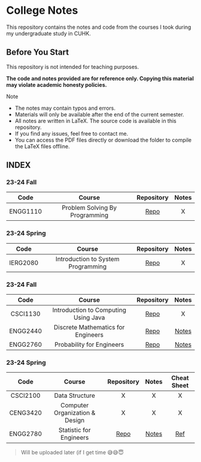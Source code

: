 # College Notes

This repository contains the notes and code from the courses I took during my undergraduate study in CUHK.

## Before You Start

This repository is not intended for teaching purposes.

**The code and notes provided are for reference only. Copying this material may violate academic honesty policies.**

> [!Note]
> + The notes may contain typos and errors.
> + Materials will only be available after the end of the current semester.
> + All notes are written in LaTeX. The source code is available in this repository.
> + If you find any issues, feel free to contact me.
> + You can access the PDF files directly or download the folder to compile the LaTeX files offline.

## INDEX

### 23-24 Fall
|  Code  |  Course  |  Repository  |  Notes  |
|  :---:  |  :---:  |  :---:  |  :---:  |
|  ENGG1110  |  Problem Solving By Programming  |  [Repo](ENGG1110)  |  X  |

### 23-24 Spring
|  Code  |  Course  |  Repository  |  Notes  |
|  :---:  |  :---:  |  :---:  |  :---:  |
|  IERG2080  |  Introduction to System Programming   |  [Repo](IERG2080)  |  X  |

### 23-24 Fall
|  Code  |  Course  |  Repository  |  Notes  |
|  :---:  |  :---:  |  :---:  |  :---:  |
|  CSCI1130  |  Introduction to Computing Using Java  |  [Repo](CSCI1130)  |  X  |
|  ENGG2440  |  Discrete Mathematics for Engineers  |  [Repo](ENGG2440)  |  [Notes](https://ryanc.wtf/files/ENGG2440.pdf)  |
|  ENGG2760  |  Probability for Engineers  |  [Repo](ENGG2760)  |  [Notes](https://ryanc.wtf/files/ENGG2760.pdf)  |

### 23-24 Spring
|  Code  |  Course  |  Repository  |  Notes  |  Cheat Sheet  |
|  :---:  |  :---:  |  :---:  |  :---:  |  :---:  |
|  CSCI2100  |  Data Structure  |  X  |  X  |  X  |
|  CENG3420  |  Computer Organization & Design  |  X  |  X  |  X  |
|  ENGG2780  |  Statistic for Engineers  |  [Repo](ENGG2780)  |  [Notes](https://ryanc.wtf/files/ENGG2780.pdf)  |  [Ref](https://ryanc.wtf/files/ENGG2780_Midterm_Cheatsheet.pdf)  |

> Will be uploaded later (if I get time :sweat_smile::sweat_smile::innocent:


